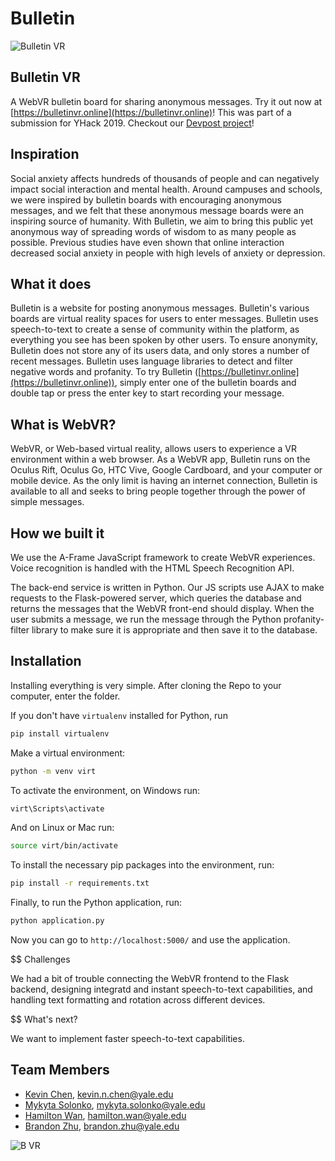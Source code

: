 # Bulletin
![Bulletin VR](project/static/assets/blong_large.png)

## Bulletin VR
A WebVR bulletin board for sharing anonymous messages. Try it out now at [https://bulletinvr.online](https://bulletinvr.online)! This was part of a submission for YHack 2019. Checkout our [Devpost project](https://devpost.com/software/bulletin-fq1kaz)!

## Inspiration
Social anxiety affects hundreds of thousands of people and can negatively impact social interaction and mental health. Around campuses and schools, we were inspired by bulletin boards with encouraging anonymous messages, and we felt that these anonymous message boards were an inspiring source of humanity. With Bulletin, we aim to bring this public yet anonymous way of spreading words of wisdom to as many people as possible. Previous studies have even shown that online interaction decreased social anxiety in people with high levels of anxiety or depression.

## What it does
Bulletin is a website for posting anonymous messages. Bulletin's various boards are virtual reality spaces for users to enter messages. Bulletin uses speech-to-text to create a sense of community within the platform, as everything you see has been spoken by other users. To ensure anonymity, Bulletin does not store any of its users data, and only stores a number of recent messages. Bulletin uses language libraries to detect and filter negative words and profanity. To try Bulletin ([https://bulletinvr.online](https://bulletinvr.online)), simply enter one of the bulletin boards and double tap or press the enter key to start recording your message.

## What is WebVR?
WebVR, or Web-based virtual reality, allows users to experience a VR environment within a web browser. As a WebVR app, Bulletin runs on the Oculus Rift, Oculus Go, HTC Vive, Google Cardboard, and your computer or mobile device. As the only limit is having an internet connection, Bulletin is available to all and seeks to bring people together through the power of simple messages.

## How we built it
We use the A-Frame JavaScript framework to create WebVR experiences. Voice recognition is handled with the HTML Speech Recognition API.

The back-end service is written in Python. Our JS scripts use AJAX to make requests to the Flask-powered server, which queries the database and returns the messages that the WebVR front-end should display. When the user submits a message, we run the message through the Python profanity-filter library to make sure it is appropriate and then save it to the database.

## Installation
Installing everything is very simple. After cloning the Repo to your computer, enter the folder.

If you don't have `virtualenv` installed for Python, run
``` bash
pip install virtualenv
```

Make a virtual environment:
``` bash
python -m venv virt
```

To activate the environment, on Windows run:
``` bash
virt\Scripts\activate
```

And on Linux or Mac run:
``` bash
source virt/bin/activate
```

To install the necessary pip packages into the environment, run:
``` bash
pip install -r requirements.txt
```

Finally, to run the Python application, run:
``` bash
python application.py
```

Now you can go to `http://localhost:5000/` and use the application.

$$ Challenges

We had a bit of trouble connecting the WebVR frontend to the Flask backend, designing integratd and instant speech-to-text capabilities, and handling text formatting and rotation across different devices.

$$ What's next?

We want to implement faster speech-to-text capabilities.


## Team Members
- [Kevin Chen](https://github.com/k3vnchen), [kevin.n.chen@yale.edu](mailto:kevin.n.chen@yale.edu)
- [Mykyta Solonko](https://github.com/msolonko), [mykyta.solonko@yale.edu](mailto:mykyta.solonko@yale.edu)
- [Hamilton Wan](https://github.com/wanh23), [hamilton.wan@yale.edu](mailto:hamilton.wan@yale.edu)
- [Brandon Zhu](https://github.com/quinamatics), [brandon.zhu@yale.edu](mailto:brandon.zhu@yale.edu)

![B VR](project/static/assets/bulletin.png)
